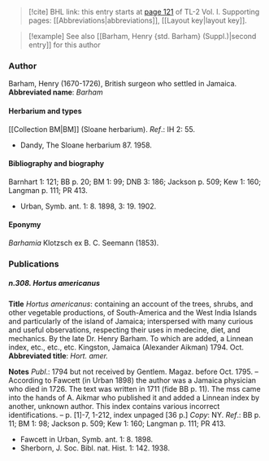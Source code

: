 > [!cite] BHL link: this entry starts at [page 121](https://www.biodiversitylibrary.org/page/33120252) of TL-2 Vol. I.
> Supporting pages: [[Abbreviations|abbreviations]], [[Layout key|layout key]].

> [!example] See also [[Barham, Henry {std. Barham} (Suppl.)|second entry]] for this author

### Author

Barham, Henry (1670-1726), British surgeon who settled in Jamaica. 
**Abbreviated name**: *Barham*

#### Herbarium and types

[[Collection BM|BM]] (Sloane herbarium).
*Ref*.: IH 2: 55.
- Dandy, The Sloane herbarium 87. 1958.

#### Bibliography and biography

Barnhart 1: 121; BB p. 20; BM 1: 99; DNB 3: 186; Jackson p. 509; Kew 1: 160; Langman p. 111; PR 413.
- Urban, Symb. ant. 1: 8. 1898, 3: 19. 1902.

#### Eponymy

*Barhamia* Klotzsch ex B. C. Seemann (1853).

### Publications

##### n.308. Hortus americanus

**Title**
*Hortus americanus*: containing an account of the trees, shrubs, and other vegetable productions, of South-America and the West India Islands and particularly of the island of Jamaica; interspersed with many curious and useful observations, respecting their uses in medecine, diet, and mechanics. By the late Dr. Henry Barham. To which are added, a Linnean index, etc., etc., etc. Kingston, Jamaica (Alexander Aikman) 1794. Oct.
**Abbreviated title**: *Hort. amer.*

**Notes**
*Publ*.: 1794 but not received by Gentlem. Magaz. before Oct. 1795. – According to Fawcett (in Urban 1898) the author was a Jamaica physician who died in 1726. The text was written in 1711 (fide BB p. 11). The mss came into the hands of A. Aikmar who published it and added a Linnean index by another, unknown author. This index contains various incorrect identifications. – p. \[1\]-7, 1-212, index unpaged \[36 p.\] *Copy*: NY.
*Ref*.: BB p. 11; BM 1: 98; Jackson p. 509; Kew 1: 160; Langman p. 111; PR 413.
- Fawcett in Urban, Symb. ant. 1: 8. 1898.
- Sherborn, J. Soc. Bibl. nat. Hist. 1: 142. 1938.

